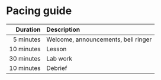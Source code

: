 # Pacing guide

Duration | Description
-:|:-
5 minutes | Welcome, announcements, bell ringer
10 minutes | Lesson
30 minutes | Lab work
10 minutes | Debrief

